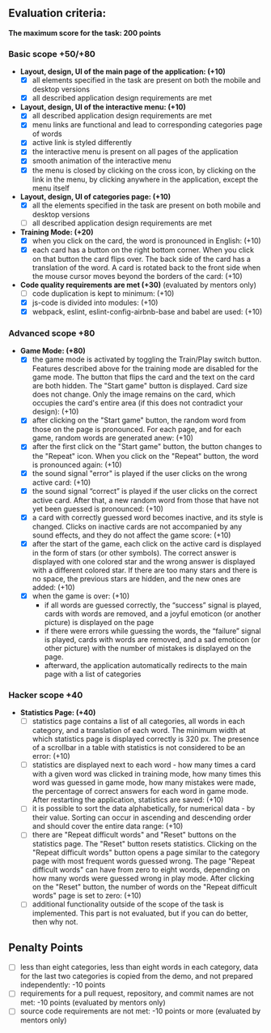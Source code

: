 ## Evaluation criteria:
**The maximum score for the task: 200 points**

### Basic scope +50/+80

- **Layout, design, UI of the main page of the application: (+10)**
    - [X] all elements specified in the task are present on both the mobile and desktop versions
    - [X] all described application design requirements are met

- **Layout, design, UI of the interactive menu: (+10)**
  - [X] all described application design requirements are met
  - [X] menu links are functional and lead to corresponding categories page of words
  - [x] active link is styled differently
  - [x] the interactive menu is present on all pages of the application
  - [x] smooth animation of the interactive menu
  - [x] the menu is closed by clicking on the cross icon, by clicking on the link in the menu, by clicking anywhere in the application, except the menu itself

- **Layout, design, UI of categories page: (+10)**
    - [x] all the elements specified in the task are present on both mobile and desktop versions
    - [ ] all described application design requirements are met

- **Training Mode: (+20)**
    - [x] when you click on the card, the word is pronounced in English: (+10)
    - [x] each card has a button on the right bottom corner. When you click on that button the card flips over. The back side of the card has a translation of the word. A card is rotated back to the front side when the mouse cursor moves beyond the borders of the card: (+10)

- **Code quality requirements are met (+30)** (evaluated by mentors only)
  - [ ] code duplication is kept to minimum: (+10)
  - [x] js-code is divided into modules: (+10)
  - [x] webpack, eslint, eslint-config-airbnb-base and babel are used: (+10)

### Advanced scope +80

- **Game Mode: (+80)**
    - [x] the game mode is activated by toggling the Train/Play switch button. Features described above for the training mode are disabled for the game mode. The button that flips the card and the text on the card are both hidden. The "Start game" button is displayed. Card size does not change. Only the image remains on the card, which occupies the card's entire area (if this does not contradict your design): (+10)
    - [x] after clicking on the "Start game" button, the random word from those on the page is pronounced. For each page, and for each game, random words are generated anew: (+10)
    - [x] after the first click on the "Start game" button, the button changes to the "Repeat" icon. When you click on the "Repeat" button, the word is pronounced again: (+10)
    - [x] the sound signal "error" is played if the user clicks on the wrong active card: (+10)
    - [x] the sound signal “correct” is played if the user clicks on the correct active card. After that, a new random word from those that have not yet been guessed is pronounced: (+10)
    - [x] a card with correctly guessed word becomes inactive, and its style is changed. Clicks on inactive cards are not accompanied by any sound effects, and they do not affect the game score: (+10)
    - [x] after the start of the game, each click on the active card is displayed in the form of stars (or other symbols). The correct answer is displayed with one colored star and the wrong answer is displayed with a different colored star. If there are too many stars and there is no space, the previous stars are hidden, and the new ones are added: (+10)
    - [x] when the game is over: (+10)
        - if all words are guessed correctly, the “success” signal is played, cards with words are removed, and a joyful emoticon (or another picture) is displayed on the page
        - if there were errors while guessing the words, the “failure” signal is played, cards with words are removed, and a sad emoticon (or other picture) with the number of mistakes is displayed on the page.
        - afterward, the application automatically redirects to the main page with a list of categories

### Hacker scope +40

- **Statistics Page: (+40)**
    - [ ]  statistics page contains a list of all categories, all words in each category, and a translation of each word. The minimum width at which statistics page is displayed correctly is 320 px. The presence of a scrollbar in a table with statistics is not considered to be an error: (+10)
    - [ ] statistics are displayed next to each word - how many times a card with a given word was clicked in training mode, how many times this word was guessed in game mode, how many mistakes were made, the percentage of correct answers for each word in game mode. After restarting the application, statistics are saved: (+10)
    - [ ] it is possible to sort the data alphabetically, for numerical data - by their value. Sorting can occur in ascending and descending order and should cover the entire data range: (+10)
    - [ ] there are "Repeat difficult words" and "Reset" buttons on the statistics page. The "Reset" button resets statistics. Clicking on the "Repeat difficult words" button opens a page similar to the category page with most frequent words guessed wrong. The page "Repeat difficult words" can have from zero to eight words, depending on how many words were guessed wrong in play mode. After clicking on the "Reset" button, the number of words on the "Repeat difficult words" page is set to zero: (+10)
    - [ ] additional functionality outside of the scope of the task is implemented. This part is not evaluated, but if you can do better, then why not.

## Penalty Points
- [ ] less than eight categories, less than eight words in each category, data for the last two categories is copied from the demo, and not prepared independently: -10 points
- [ ] requirements for a pull request, repository, and commit names are not met: -10 points (evaluated by mentors only)
- [ ] source code requirements are not met: -10 points or more (evaluated by mentors only)
